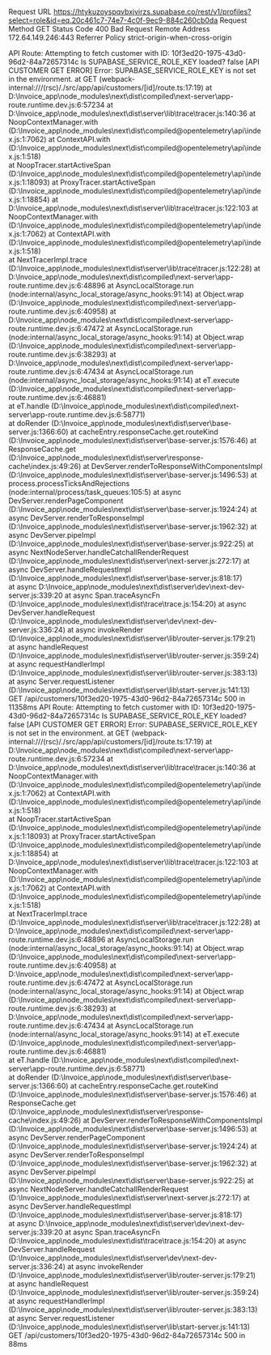 Request URL
https://htykuzoyspqvbxjvirzs.supabase.co/rest/v1/profiles?select=role&id=eq.20c461c7-74e7-4c0f-9ec9-884c260cb0da
Request Method
GET
Status Code
400 Bad Request
Remote Address
172.64.149.246:443
Referrer Policy
strict-origin-when-cross-origin


API Route: Attempting to fetch customer with ID: 10f3ed20-1975-43d0-96d2-84a72657314c
Is SUPABASE_SERVICE_ROLE_KEY loaded? false
[API CUSTOMER GET ERROR] Error: SUPABASE_SERVICE_ROLE_KEY is not set in the environment.
    at GET (webpack-internal:///(rsc)/./src/app/api/customers/[id]/route.ts:17:19)
    at D:\Invoice_app\node_modules\next\dist\compiled\next-server\app-route.runtime.dev.js:6:57234
    at D:\Invoice_app\node_modules\next\dist\server\lib\trace\tracer.js:140:36
    at NoopContextManager.with (D:\Invoice_app\node_modules\next\dist\compiled\@opentelemetry\api\index.js:1:7062)
    at ContextAPI.with (D:\Invoice_app\node_modules\next\dist\compiled\@opentelemetry\api\index.js:1:518)        
    at NoopTracer.startActiveSpan (D:\Invoice_app\node_modules\next\dist\compiled\@opentelemetry\api\index.js:1:18093)
    at ProxyTracer.startActiveSpan (D:\Invoice_app\node_modules\next\dist\compiled\@opentelemetry\api\index.js:1:18854)
    at D:\Invoice_app\node_modules\next\dist\server\lib\trace\tracer.js:122:103
    at NoopContextManager.with (D:\Invoice_app\node_modules\next\dist\compiled\@opentelemetry\api\index.js:1:7062)
    at ContextAPI.with (D:\Invoice_app\node_modules\next\dist\compiled\@opentelemetry\api\index.js:1:518)        
    at NextTracerImpl.trace (D:\Invoice_app\node_modules\next\dist\server\lib\trace\tracer.js:122:28)
    at D:\Invoice_app\node_modules\next\dist\compiled\next-server\app-route.runtime.dev.js:6:48896
    at AsyncLocalStorage.run (node:internal/async_local_storage/async_hooks:91:14)
    at Object.wrap (D:\Invoice_app\node_modules\next\dist\compiled\next-server\app-route.runtime.dev.js:6:40958) 
    at D:\Invoice_app\node_modules\next\dist\compiled\next-server\app-route.runtime.dev.js:6:47472
    at AsyncLocalStorage.run (node:internal/async_local_storage/async_hooks:91:14)
    at Object.wrap (D:\Invoice_app\node_modules\next\dist\compiled\next-server\app-route.runtime.dev.js:6:38293) 
    at D:\Invoice_app\node_modules\next\dist\compiled\next-server\app-route.runtime.dev.js:6:47434
    at AsyncLocalStorage.run (node:internal/async_local_storage/async_hooks:91:14)
    at eT.execute (D:\Invoice_app\node_modules\next\dist\compiled\next-server\app-route.runtime.dev.js:6:46881)  
    at eT.handle (D:\Invoice_app\node_modules\next\dist\compiled\next-server\app-route.runtime.dev.js:6:58771)   
    at doRender (D:\Invoice_app\node_modules\next\dist\server\base-server.js:1366:60)
    at cacheEntry.responseCache.get.routeKind (D:\Invoice_app\node_modules\next\dist\server\base-server.js:1576:46)
    at ResponseCache.get (D:\Invoice_app\node_modules\next\dist\server\response-cache\index.js:49:26)
    at DevServer.renderToResponseWithComponentsImpl (D:\Invoice_app\node_modules\next\dist\server\base-server.js:1496:53)
    at process.processTicksAndRejections (node:internal/process/task_queues:105:5)
    at async DevServer.renderPageComponent (D:\Invoice_app\node_modules\next\dist\server\base-server.js:1924:24) 
    at async DevServer.renderToResponseImpl (D:\Invoice_app\node_modules\next\dist\server\base-server.js:1962:32)
    at async DevServer.pipeImpl (D:\Invoice_app\node_modules\next\dist\server\base-server.js:922:25)
    at async NextNodeServer.handleCatchallRenderRequest (D:\Invoice_app\node_modules\next\dist\server\next-server.js:272:17)
    at async DevServer.handleRequestImpl (D:\Invoice_app\node_modules\next\dist\server\base-server.js:818:17)    
    at async D:\Invoice_app\node_modules\next\dist\server\dev\next-dev-server.js:339:20
    at async Span.traceAsyncFn (D:\Invoice_app\node_modules\next\dist\trace\trace.js:154:20)
    at async DevServer.handleRequest (D:\Invoice_app\node_modules\next\dist\server\dev\next-dev-server.js:336:24)
    at async invokeRender (D:\Invoice_app\node_modules\next\dist\server\lib\router-server.js:179:21)
    at async handleRequest (D:\Invoice_app\node_modules\next\dist\server\lib\router-server.js:359:24)
    at async requestHandlerImpl (D:\Invoice_app\node_modules\next\dist\server\lib\router-server.js:383:13)       
    at async Server.requestListener (D:\Invoice_app\node_modules\next\dist\server\lib\start-server.js:141:13)    
 GET /api/customers/10f3ed20-1975-43d0-96d2-84a72657314c 500 in 11358ms
API Route: Attempting to fetch customer with ID: 10f3ed20-1975-43d0-96d2-84a72657314c
Is SUPABASE_SERVICE_ROLE_KEY loaded? false
[API CUSTOMER GET ERROR] Error: SUPABASE_SERVICE_ROLE_KEY is not set in the environment.
    at GET (webpack-internal:///(rsc)/./src/app/api/customers/[id]/route.ts:17:19)
    at D:\Invoice_app\node_modules\next\dist\compiled\next-server\app-route.runtime.dev.js:6:57234
    at D:\Invoice_app\node_modules\next\dist\server\lib\trace\tracer.js:140:36
    at NoopContextManager.with (D:\Invoice_app\node_modules\next\dist\compiled\@opentelemetry\api\index.js:1:7062)
    at ContextAPI.with (D:\Invoice_app\node_modules\next\dist\compiled\@opentelemetry\api\index.js:1:518)        
    at NoopTracer.startActiveSpan (D:\Invoice_app\node_modules\next\dist\compiled\@opentelemetry\api\index.js:1:18093)
    at ProxyTracer.startActiveSpan (D:\Invoice_app\node_modules\next\dist\compiled\@opentelemetry\api\index.js:1:18854)
    at D:\Invoice_app\node_modules\next\dist\server\lib\trace\tracer.js:122:103
    at NoopContextManager.with (D:\Invoice_app\node_modules\next\dist\compiled\@opentelemetry\api\index.js:1:7062)
    at ContextAPI.with (D:\Invoice_app\node_modules\next\dist\compiled\@opentelemetry\api\index.js:1:518)        
    at NextTracerImpl.trace (D:\Invoice_app\node_modules\next\dist\server\lib\trace\tracer.js:122:28)
    at D:\Invoice_app\node_modules\next\dist\compiled\next-server\app-route.runtime.dev.js:6:48896
    at AsyncLocalStorage.run (node:internal/async_local_storage/async_hooks:91:14)
    at Object.wrap (D:\Invoice_app\node_modules\next\dist\compiled\next-server\app-route.runtime.dev.js:6:40958) 
    at D:\Invoice_app\node_modules\next\dist\compiled\next-server\app-route.runtime.dev.js:6:47472
    at AsyncLocalStorage.run (node:internal/async_local_storage/async_hooks:91:14)
    at Object.wrap (D:\Invoice_app\node_modules\next\dist\compiled\next-server\app-route.runtime.dev.js:6:38293) 
    at D:\Invoice_app\node_modules\next\dist\compiled\next-server\app-route.runtime.dev.js:6:47434
    at AsyncLocalStorage.run (node:internal/async_local_storage/async_hooks:91:14)
    at eT.execute (D:\Invoice_app\node_modules\next\dist\compiled\next-server\app-route.runtime.dev.js:6:46881)  
    at eT.handle (D:\Invoice_app\node_modules\next\dist\compiled\next-server\app-route.runtime.dev.js:6:58771)   
    at doRender (D:\Invoice_app\node_modules\next\dist\server\base-server.js:1366:60)
    at cacheEntry.responseCache.get.routeKind (D:\Invoice_app\node_modules\next\dist\server\base-server.js:1576:46)
    at ResponseCache.get (D:\Invoice_app\node_modules\next\dist\server\response-cache\index.js:49:26)
    at DevServer.renderToResponseWithComponentsImpl (D:\Invoice_app\node_modules\next\dist\server\base-server.js:1496:53)
    at async DevServer.renderPageComponent (D:\Invoice_app\node_modules\next\dist\server\base-server.js:1924:24) 
    at async DevServer.renderToResponseImpl (D:\Invoice_app\node_modules\next\dist\server\base-server.js:1962:32)
    at async DevServer.pipeImpl (D:\Invoice_app\node_modules\next\dist\server\base-server.js:922:25)
    at async NextNodeServer.handleCatchallRenderRequest (D:\Invoice_app\node_modules\next\dist\server\next-server.js:272:17)
    at async DevServer.handleRequestImpl (D:\Invoice_app\node_modules\next\dist\server\base-server.js:818:17)    
    at async D:\Invoice_app\node_modules\next\dist\server\dev\next-dev-server.js:339:20
    at async Span.traceAsyncFn (D:\Invoice_app\node_modules\next\dist\trace\trace.js:154:20)
    at async DevServer.handleRequest (D:\Invoice_app\node_modules\next\dist\server\dev\next-dev-server.js:336:24)
    at async invokeRender (D:\Invoice_app\node_modules\next\dist\server\lib\router-server.js:179:21)
    at async handleRequest (D:\Invoice_app\node_modules\next\dist\server\lib\router-server.js:359:24)
    at async requestHandlerImpl (D:\Invoice_app\node_modules\next\dist\server\lib\router-server.js:383:13)       
    at async Server.requestListener (D:\Invoice_app\node_modules\next\dist\server\lib\start-server.js:141:13)    
 GET /api/customers/10f3ed20-1975-43d0-96d2-84a72657314c 500 in 88ms